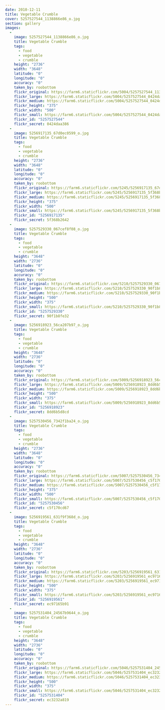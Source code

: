 ```yaml
---
date: 2010-12-11
title: Vegetable Crumble
cover: 5257527544_1138866e86_o.jpg
section: gallery
images:
  - 
    image: 5257527544_1138866e86_o.jpg
    title: Vegetable Crumble
    tags:
      - food
      - vegetable
      - crumble
    height: "2736"
    width: "3648"
    latitude: "0"
    longitude: "0"
    accuracy: "0"
    taken_by: roobottom
    flickr_original: https://farm6.staticflickr.com/5004/5257527544_1138866e86_o.jpg
    flickr_large: https://farm6.staticflickr.com/5004/5257527544_0424daa386_b.jpg
    flickr_medium: https://farm6.staticflickr.com/5004/5257527544_0424daa386.jpg
    flickr_height: "375"
    flickr_width: "500"
    flickr_small: https://farm6.staticflickr.com/5004/5257527544_0424daa386_m.jpg
    flickr_id: "5257527544"
    flickr_secret: 0424daa386
  - 
    image: 5256917135_67d0ec0599_o.jpg
    title: Vegetable Crumble
    tags:
      - food
      - vegetable
      - crumble
    height: "2736"
    width: "3648"
    latitude: "0"
    longitude: "0"
    accuracy: "0"
    taken_by: roobottom
    flickr_original: https://farm6.staticflickr.com/5245/5256917135_67d0ec0599_o.jpg
    flickr_large: https://farm6.staticflickr.com/5245/5256917135_5f368b2642_b.jpg
    flickr_medium: https://farm6.staticflickr.com/5245/5256917135_5f368b2642.jpg
    flickr_height: "375"
    flickr_width: "500"
    flickr_small: https://farm6.staticflickr.com/5245/5256917135_5f368b2642_m.jpg
    flickr_id: "5256917135"
    flickr_secret: 5f368b2642
  - 
    image: 5257529330_067cef8f08_o.jpg
    title: Vegetable Crumble
    tags:
      - food
      - vegetable
      - crumble
    height: "3648"
    width: "2736"
    latitude: "0"
    longitude: "0"
    accuracy: "0"
    taken_by: roobottom
    flickr_original: https://farm6.staticflickr.com/5210/5257529330_067cef8f08_o.jpg
    flickr_large: https://farm6.staticflickr.com/5210/5257529330_90f1b8fe32_b.jpg
    flickr_medium: https://farm6.staticflickr.com/5210/5257529330_90f1b8fe32.jpg
    flickr_height: "500"
    flickr_width: "375"
    flickr_small: https://farm6.staticflickr.com/5210/5257529330_90f1b8fe32_m.jpg
    flickr_id: "5257529330"
    flickr_secret: 90f1b8fe32
  - 
    image: 5256918923_56ca207b97_o.jpg
    title: Vegetable Crumble
    tags:
      - food
      - vegetable
      - crumble
    height: "3648"
    width: "2736"
    latitude: "0"
    longitude: "0"
    accuracy: "0"
    taken_by: roobottom
    flickr_original: https://farm6.staticflickr.com/5009/5256918923_56ca207b97_o.jpg
    flickr_large: https://farm6.staticflickr.com/5009/5256918923_8dd6b5d8cd_b.jpg
    flickr_medium: https://farm6.staticflickr.com/5009/5256918923_8dd6b5d8cd.jpg
    flickr_height: "500"
    flickr_width: "375"
    flickr_small: https://farm6.staticflickr.com/5009/5256918923_8dd6b5d8cd_m.jpg
    flickr_id: "5256918923"
    flickr_secret: 8dd6b5d8cd
  - 
    image: 5257530456_7342f1ba24_o.jpg
    title: Vegetable Crumble
    tags:
      - food
      - vegetable
      - crumble
    height: "2736"
    width: "3648"
    latitude: "0"
    longitude: "0"
    accuracy: "0"
    taken_by: roobottom
    flickr_original: https://farm6.staticflickr.com/5007/5257530456_7342f1ba24_o.jpg
    flickr_large: https://farm6.staticflickr.com/5007/5257530456_c5f170cd67_b.jpg
    flickr_medium: https://farm6.staticflickr.com/5007/5257530456_c5f170cd67.jpg
    flickr_height: "375"
    flickr_width: "500"
    flickr_small: https://farm6.staticflickr.com/5007/5257530456_c5f170cd67_m.jpg
    flickr_id: "5257530456"
    flickr_secret: c5f170cd67
  - 
    image: 5256919561_631f9f368d_o.jpg
    title: Vegetable Crumble
    tags:
      - food
      - vegetable
      - crumble
    height: "3648"
    width: "2736"
    latitude: "0"
    longitude: "0"
    accuracy: "0"
    taken_by: roobottom
    flickr_original: https://farm6.staticflickr.com/5203/5256919561_631f9f368d_o.jpg
    flickr_large: https://farm6.staticflickr.com/5203/5256919561_ec97165b91_b.jpg
    flickr_medium: https://farm6.staticflickr.com/5203/5256919561_ec97165b91.jpg
    flickr_height: "500"
    flickr_width: "375"
    flickr_small: https://farm6.staticflickr.com/5203/5256919561_ec97165b91_m.jpg
    flickr_id: "5256919561"
    flickr_secret: ec97165b91
  - 
    image: 5257531404_24567b9644_o.jpg
    title: Vegetable Crumble
    tags:
      - food
      - vegetable
      - crumble
    height: "3648"
    width: "2736"
    latitude: "0"
    longitude: "0"
    accuracy: "0"
    taken_by: roobottom
    flickr_original: https://farm6.staticflickr.com/5046/5257531404_24567b9644_o.jpg
    flickr_large: https://farm6.staticflickr.com/5046/5257531404_ec3232a819_b.jpg
    flickr_medium: https://farm6.staticflickr.com/5046/5257531404_ec3232a819.jpg
    flickr_height: "500"
    flickr_width: "375"
    flickr_small: https://farm6.staticflickr.com/5046/5257531404_ec3232a819_m.jpg
    flickr_id: "5257531404"
    flickr_secret: ec3232a819
---
```

